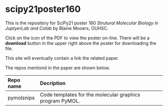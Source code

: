 # scipy21poster160

This is the repository for SciPy21 poster 160 *Strutural Molecular Biology in JuptyerLab and Colab* by Blaine Mooers, OUHSC.

Click on the icon of the PDF to view the poster on-line.
There will be a **download** button in the upper right above the poster for downloading the file. 

This site will eventually contain a link the related paper.

The repos mentiond in the paper are shown below.

| Repo name              | Decription                                               |
|:---------------------- | :------------------------------------------------------- |
| pymolsnips             | Code templates for the molecular graphics program PyMOL. |
